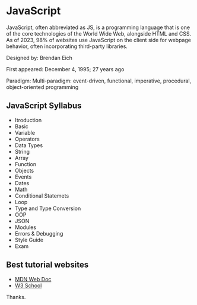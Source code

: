 # JavaScript

JavaScript, often abbreviated as JS, is a programming language that is one of the core technologies of the World Wide Web, alongside HTML and CSS. As of 2023, 98% of websites use JavaScript on the client side for webpage behavior, often incorporating third-party libraries.

Designed by: Brendan Eich

First appeared: December 4, 1995; 27 years ago

Paradigm: Multi-paradigm: event-driven, functional, imperative, procedural, object-oriented programming

## JavaScript Syllabus

- Itroduction
- Basic
- Variable
- Operators
- Data Types
- String
- Array
- Function
- Objects
- Events
- Dates
- Math
- Conditional Statemets
- Loop
- Type and Type Conversion
- OOP
- JSON
- Modules
- Errors & Debugging
- Style Guide
- Exam

## Best tutorial websites

- [MDN Web Doc](https://developer.mozilla.org/en-US/docs/Web/JavaScript)
- [W3 School](https://www.w3schools.com/js/)

Thanks.
